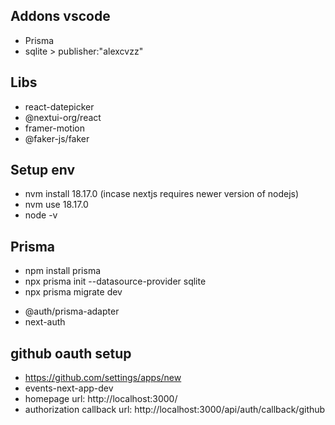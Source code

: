 ## Addons vscode

- Prisma
- sqlite > publisher:"alexcvzz"

## Libs

- react-datepicker
- @nextui-org/react 
- framer-motion
- @faker-js/faker

## Setup env

- nvm install 18.17.0 (incase nextjs requires newer version of nodejs)
- nvm use 18.17.0
- node -v

## Prisma

- npm install prisma
- npx prisma init --datasource-provider sqlite
- npx prisma migrate dev
<!-- - @auth/core  -->
- @auth/prisma-adapter 
- next-auth

## github oauth setup
- https://github.com/settings/apps/new
- events-next-app-dev
- homepage url: http://localhost:3000/
- authorization callback url: http://localhost:3000/api/auth/callback/github